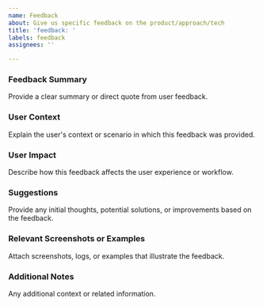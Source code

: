 ```yaml
---
name: Feedback
about: Give us specific feedback on the product/approach/tech
title: 'feedback: '
labels: feedback
assignees: ''

---
```


### Feedback Summary
Provide a clear summary or direct quote from user feedback.

### User Context
Explain the user's context or scenario in which this feedback was provided.

### User Impact
Describe how this feedback affects the user experience or workflow.

### Suggestions
Provide any initial thoughts, potential solutions, or improvements based on the feedback.

### Relevant Screenshots or Examples
Attach screenshots, logs, or examples that illustrate the feedback.

### Additional Notes
Any additional context or related information.
